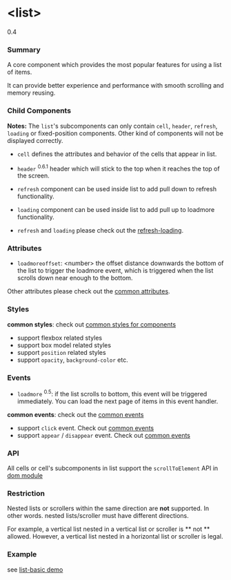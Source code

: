 # &lt;list&gt;
<span class="weex-version">0.4</span>


### Summary

A core component which provides the most popular features for using a list of items.  

It can provide better experience and performance with smooth scrolling and memory reusing.

### Child Components

**Notes:** The `list`'s subcomponents can only contain `cell`, `header`, `refresh`, `loading` or fixed-position components. Other kind of components will not be displayed correctly.

* `cell` defines the attributes and behavior of the cells that appear in list.
* `header` <sup class="wx-v">0.6.1</sup> header which will stick to the top when it reaches the top of the screen.
* `refresh` component can be used inside list to add pull down to refresh functionality.
* `loading` component can be used inside list to add pull up to loadmore functionality.

* `refresh` and `loading` please check out the [refresh-loading](refresh-loading.md).

### Attributes

- `loadmoreoffset`: &lt;number&gt; the offset distance downwards the bottom of the list to trigger the loadmore event, which is triggered when the list scrolls down near enough to the bottom.

Other attributes please check out the [common attributes](../references/common-attrs.md).


### Styles
**common styles**: check out [common styles for components](../references/common-style.md)

- support flexbox related styles
- support box model related styles
- support ``position`` related styles
- support ``opacity``, ``background-color`` etc.

### Events

- `loadmore` <sup class="wx-v">0.5</sup>: if the list scrolls to bottom, this event will be triggered immediately. You can load the next page of items in this event handler.

**common events**: check out the [common events](../references/common-event.md)

- support `click` event. Check out [common events](../references/common-event.md)
- support `appear` / `disappear` event. Check out [common events](../references/common-event.md)

### API

All cells or cell's subcomponents in list support the `scrollToElement` API in [dom module](../modules/dom.md)

### Restriction
Nested lists or scrollers within the same direction are **not** supported. In other words. nested lists/scroller must have different directions.

For example, a vertical list nested in a vertical list or scroller is ** not ** allowed. However, a vertical list nested in a horizontal list or scroller is legal.

### Example

see [list-basic demo](https://github.com/alibaba/weex/blob/example/examples/component/list/list-basic.we)

